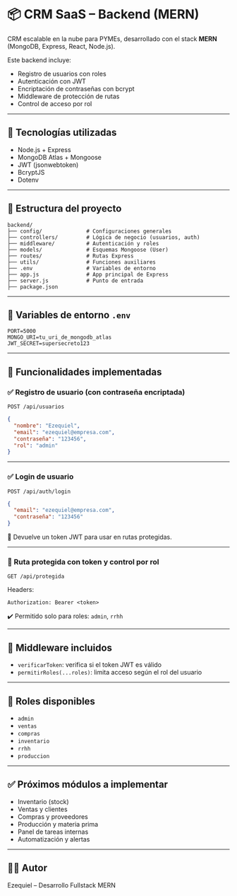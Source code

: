 
# 📦 CRM SaaS – Backend (MERN)

CRM escalable en la nube para PYMEs, desarrollado con el stack **MERN** (MongoDB, Express, React, Node.js).

Este backend incluye:
- Registro de usuarios con roles
- Autenticación con JWT
- Encriptación de contraseñas con bcrypt
- Middleware de protección de rutas
- Control de acceso por rol

---

## 🚀 Tecnologías utilizadas

- Node.js + Express
- MongoDB Atlas + Mongoose
- JWT (jsonwebtoken)
- BcryptJS
- Dotenv

---

## 📁 Estructura del proyecto

```
backend/
├── config/              # Configuraciones generales
├── controllers/         # Lógica de negocio (usuarios, auth)
├── middleware/          # Autenticación y roles
├── models/              # Esquemas Mongoose (User)
├── routes/              # Rutas Express
├── utils/               # Funciones auxiliares
├── .env                 # Variables de entorno
├── app.js               # App principal de Express
├── server.js            # Punto de entrada
├── package.json
```

---

## 🔐 Variables de entorno `.env`

```env
PORT=5000
MONGO_URI=tu_uri_de_mongodb_atlas
JWT_SECRET=supersecreto123
```

---

## 📌 Funcionalidades implementadas

### ✅ Registro de usuario (con contraseña encriptada)

`POST /api/usuarios`

```json
{
  "nombre": "Ezequiel",
  "email": "ezequiel@empresa.com",
  "contraseña": "123456",
  "rol": "admin"
}
```

---

### ✅ Login de usuario

`POST /api/auth/login`

```json
{
  "email": "ezequiel@empresa.com",
  "contraseña": "123456"
}
```

🔁 Devuelve un token JWT para usar en rutas protegidas.

---

### 🔐 Ruta protegida con token y control por rol

`GET /api/protegida`

Headers:

```
Authorization: Bearer <token>
```

✔️ Permitido solo para roles: `admin`, `rrhh`

---

## 🧪 Middleware incluidos

- `verificarToken`: verifica si el token JWT es válido
- `permitirRoles(...roles)`: limita acceso según el rol del usuario

---

## 📌 Roles disponibles

- `admin`
- `ventas`
- `compras`
- `inventario`
- `rrhh`
- `produccion`

---

## ✅ Próximos módulos a implementar

- Inventario (stock)
- Ventas y clientes
- Compras y proveedores
- Producción y materia prima
- Panel de tareas internas
- Automatización y alertas

---

## 🧑‍💻 Autor

Ezequiel – Desarrollo Fullstack MERN
